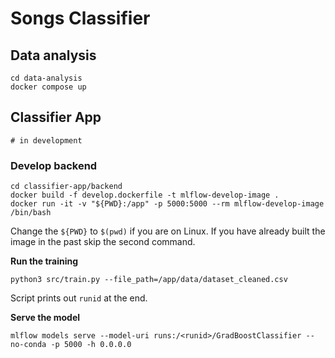 # Songs Classifier

## Data analysis

```shell
cd data-analysis
docker compose up
```

## Classifier App

```shell
# in development
```

### Develop backend

```shell
cd classifier-app/backend
docker build -f develop.dockerfile -t mlflow-develop-image .
docker run -it -v "${PWD}:/app" -p 5000:5000 --rm mlflow-develop-image /bin/bash
```

Change the `${PWD}` to `$(pwd)` if you are on Linux. If you have already built the image in the past skip the second
command.

**Run the training**

```shell
python3 src/train.py --file_path=/app/data/dataset_cleaned.csv
```

Script prints out `runid` at the end.

**Serve the model**

```shell
mlflow models serve --model-uri runs:/<runid>/GradBoostClassifier --no-conda -p 5000 -h 0.0.0.0
```
